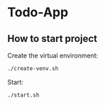 # Todo-App

## How to start project

Create the virtual environment:

```bash
./create-venv.sh
```

Start:

```
./start.sh
```
